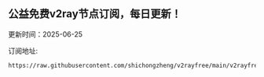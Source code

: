 ## 公益免费v2ray节点订阅，每日更新！
更新时间：2025-06-25

订阅地址:
```
https://raw.githubusercontent.com/shichongzheng/v2rayfree/main/v2rayfree
```
